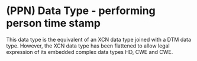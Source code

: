 # (PPN) Data Type - performing person time stamp

This data type is the equivalent of an XCN data type joined with a DTM data type. However, the XCN data type has been flattened to allow legal expression of its embedded complex data types HD, CWE and CWE.
